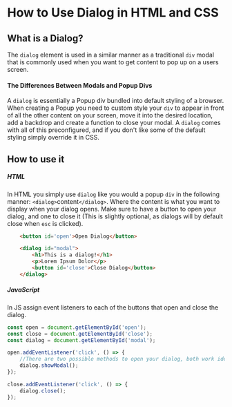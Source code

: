 # How to Use Dialog in HTML and CSS

## What is a Dialog?
The `dialog` element is used in a similar manner as a traditional `div` modal that is commonly used when you want to get content to pop up on a users screen.

#### The Differences Between Modals and Popup Divs
A `dialog` is essentially a Popup div bundled into default styling of a browser. When creating a Popup you need to custom style your `div`
to appear in front of all the other content on your screen, move it into the desired location, add a backdrop and create a function to close your modal. A `dialog` comes with all of this preconfigured, and if you don't like some of the default styling simply override it in CSS.

## How to use it
##### HTML
In HTML you simply use `dialog` like you would a popup `div` in the following manner: `<dialog>`content`</dialog>`. Where the content is what you want to display when your dialog opens. Make sure to have a button to open your dialog, and one to close it (This is slightly optional, as dialogs will by default close when `esc` is clicked).
```html
    <button id='open'>Open Dialog</button>

    <dialog id="modal">
        <h1>This is a dialog!</h1>
        <p>Lorem Ipsum Dolor</p>
        <button id='close'>Close Dialog</button>
    </dialog>
```

##### JavaScript
In JS assign event listeners to each of the buttons that open and close the dialog.
```js
const open = document.getElementById('open');
const close = document.getElementById('close');
const dialog = document.getElementById('modal');

open.addEventListener('click', () => {
    //There are two possible methods to open your dialog, both work identically: .show(), .showModal()
    dialog.showModal();
});

close.addEventListener('click', () => {
    dialog.close();
});
```
